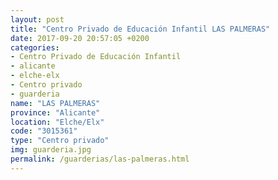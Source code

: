 ```yaml
---
layout: post
title: "Centro Privado de Educación Infantil LAS PALMERAS"
date: 2017-09-20 20:57:05 +0200
categories:
- Centro Privado de Educación Infantil
- alicante
- elche-elx
- Centro privado
- guarderia
name: "LAS PALMERAS"
province: "Alicante"
location: "Elche/Elx"
code: "3015361"
type: "Centro privado"
img: guarderia.jpg
permalink: /guarderias/las-palmeras.html
---
```

